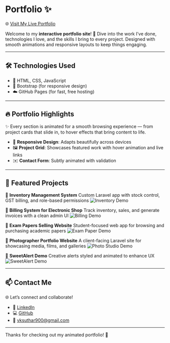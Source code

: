 
# Portfolio ✨

🌐 [Visit My Live Portfolio](https://vkdeveloper900.github.io/Portfolio/)

Welcome to my **interactive portfolio site**! 🚀 Dive into the work I’ve done, technologies I love, and the skills I bring to every project. Designed with smooth animations and responsive layouts to keep things engaging.

---

## 🛠️ Technologies Used

* 🎨 HTML, CSS, JavaScript
* 💠 Bootstrap (for responsive design)
* ☁️ GitHub Pages (for fast, free hosting)

---

## 🔥 Portfolio Highlights

✨ Every section is animated for a smooth browsing experience — from project cards that slide in, to hover effects that bring content to life.

* 🔄 **Responsive Design**: Adapts beautifully across devices
* 🖼️ **Project Grid**: Showcases featured work with hover animation and live links
* ✉️ **Contact Form**: Subtly animated with validation

---

## 🧩 Featured Projects

📌 **Inventory Management System**
Custom Laravel app with stock control, GST billing, and role-based permissions
![Inventory Demo](https://your-gif-link.com/inventory-demo.gif)

📌 **Billing System for Electronic Shop**
Track inventory, sales, and generate invoices with a clean admin UI
![Billing Demo](https://your-gif-link.com/billing-demo.gif)

📌 **Exam Papers Selling Website**
Student-focused web app for browsing and purchasing academic papers
![Exam Paper Demo](https://your-gif-link.com/exam-demo.gif)

📌 **Photographer Portfolio Website**
A client-facing Laravel site for showcasing media, films, and galleries
![Photo Studio Demo](https://your-gif-link.com/photo-demo.gif)

📌 **SweetAlert Demo**
Creative alerts styled and animated to enhance UX
![SweetAlert Demo](https://your-gif-link.com/alert-demo.gif)


---

## 📫 Contact Me

🌐 Let’s connect and collaborate!

* 🔗 [LinkedIn](https://www.linkedin.com/in/vinod-suthar-30b8a1298/)
* 💻 [GitHub](https://github.com/vkdeveloper900)
* 📧 [vksuthar900@gmail.com](mailto:vksuthar900@gmail.com)

---

Thanks for checking out my animated portfolio! 🎉
